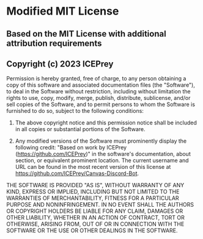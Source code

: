 # Modified MIT License

## Based on the MIT License with additional attribution requirements

## Copyright (c) 2023 ICEPrey

Permission is hereby granted, free of charge, to any person obtaining a copy
of this software and associated documentation files (the "Software"), to deal
in the Software without restriction, including without limitation the rights
to use, copy, modify, merge, publish, distribute, sublicense, and/or sell
copies of the Software, and to permit persons to whom the Software is
furnished to do so, subject to the following conditions:

1. The above copyright notice and this permission notice shall be included in all
   copies or substantial portions of the Software.

2. Any modified versions of the Software must prominently display the following
   credit: "Based on work by ICEPrey (https://github.com/ICEPrey)" in the software's
   documentation, about section, or equivalent prominent location. The current username and URL can be found
   in the most recent version of this license at https://github.com/ICEPrey/Canvas-Discord-Bot.

THE SOFTWARE IS PROVIDED "AS IS", WITHOUT WARRANTY OF ANY KIND, EXPRESS OR
IMPLIED, INCLUDING BUT NOT LIMITED TO THE WARRANTIES OF MERCHANTABILITY,
FITNESS FOR A PARTICULAR PURPOSE AND NONINFRINGEMENT. IN NO EVENT SHALL THE
AUTHORS OR COPYRIGHT HOLDERS BE LIABLE FOR ANY CLAIM, DAMAGES OR OTHER
LIABILITY, WHETHER IN AN ACTION OF CONTRACT, TORT OR OTHERWISE, ARISING FROM,
OUT OF OR IN CONNECTION WITH THE SOFTWARE OR THE USE OR OTHER DEALINGS IN THE
SOFTWARE.
